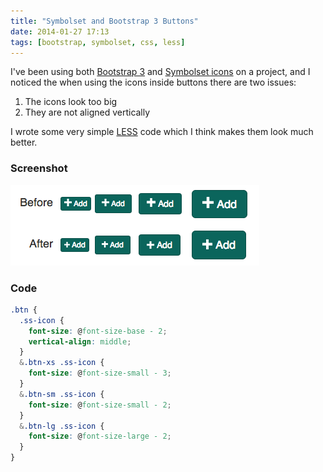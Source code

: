 ```yaml
---
title: "Symbolset and Bootstrap 3 Buttons"
date: 2014-01-27 17:13
tags: [bootstrap, symbolset, css, less]
---
```


I've been using both [Bootstrap 3](http://getbootstrap.com/) and [Symbolset icons](http://symbolset.com/) on a project, and I noticed the when using the icons inside buttons there are two issues:

1. The icons look too big
2. They are not aligned vertically

I wrote some very simple [LESS](http://www.lesscss.org/) code which I think makes them look much better.

### Screenshot

![Before and after: Symbolset icons inside Bootstrap buttons](../images/symbolset-buttons.png)

### Code

```css
.btn {
  .ss-icon {
    font-size: @font-size-base - 2;
    vertical-align: middle;
  }
  &.btn-xs .ss-icon {
    font-size: @font-size-small - 3;
  }
  &.btn-sm .ss-icon {
    font-size: @font-size-small - 2;
  }
  &.btn-lg .ss-icon {
    font-size: @font-size-large - 2;
  }
}
```
